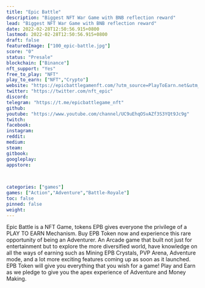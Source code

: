 ```yaml
---
title: "Epic Battle"
description: "Biggest NFT War Game with BNB reflection reward"
lead: "Biggest NFT War Game with BNB reflection reward"
date: 2022-02-28T12:50:56.915+0800
lastmod: 2022-02-28T12:50:56.915+0800
draft: false
featuredImage: ["100_epic-battle.jpg"]
score: "0"
status: "Presale"
blockchain: ["Binance"]
nft_support: "Yes"
free_to_play: "NFT"
play_to_earn: ["NFT","Crypto"]
website: "https://epicbattlegamenft.com/?utm_source=PlayToEarn.net&utm_medium=organic&utm_campaign=gamepage"
twitter: "https://twitter.com/nft_epic"
discord: 
telegram: "https://t.me/epicbattlegame_nft"
github: 
youtube: "https://www.youtube.com/channel/UC9uEhqOSvAZf3S3YQt9Jc9g"
twitch: 
facebook: 
instagram: 
reddit: 
medium: 
steam: 
gitbook: 
googleplay: 
appstore: 

  
    
categories: ["games"]
games: ["Action","Adventure","Battle-Royale"]
toc: false
pinned: false
weight: 
---
```

Epic Battle is a NFT Game, tokens EPB gives everyone the privilege of a PLAY TO EARN Mechanism. Buy EPB Token now and experience this rare opportunity of being an Adventurer. An Arcade game that built not just for entertainment but to explore the more diversified world, have knowledge on all the ways of earning such as Mining EPB Crystals, PVP Arena, Adventure mode, and a lot more exciting features coming up as soon as it launched. EPB Token will give you everything that you wish for a game! Play and Earn as we pledge to give you the apex experience of Adventure and Money Making.